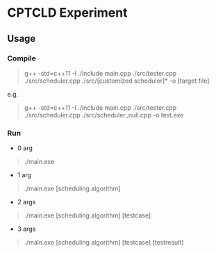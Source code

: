 # CPTCLD Experiment

## Usage
### Compile
> g++ -std=c++11 -I ./include main.cpp ./src/tester.cpp ./src/scheduler.cpp ./src/[customized scheduler]* -o [target file]

e.g.
> g++ -std=c++11 -I ./include main.cpp ./src/tester.cpp ./src/scheduler.cpp ./src/scheduler_null.cpp -o test.exe

### Run
- 0 arg
> ./main.exe
- 1 arg
> ./main.exe [scheduling algorithm]
- 2 args
> ./main.exe [scheduling algorithm] [testcase]
- 3 args
> ./main.exe [scheduling algorithm] [testcase] [testresult]
